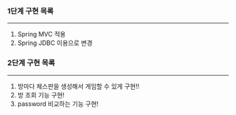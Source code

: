 ### 1단계 구현 목록

---

1. Spring MVC 적용
2. Spring JDBC 이용으로 변경


### 2단계 구현 목록

---
1. 방마다 체스판을 생성해서 게임할 수 있게 구현!!
2. 방 조회 기능 구현!
3. password 비교하는 기능 구현!
